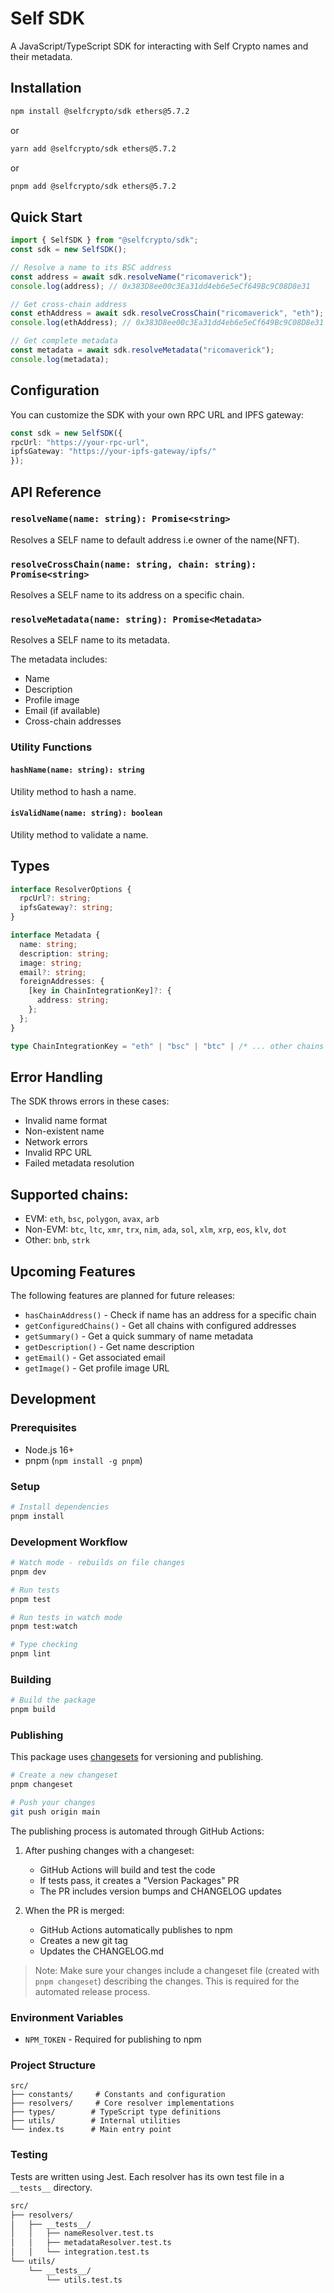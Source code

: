 # Self SDK

A JavaScript/TypeScript SDK for interacting with Self Crypto names and their metadata.

## Installation

```bash
npm install @selfcrypto/sdk ethers@5.7.2
```
or
```bash
yarn add @selfcrypto/sdk ethers@5.7.2
```
or
```bash
pnpm add @selfcrypto/sdk ethers@5.7.2
```

## Quick Start

```typescript
import { SelfSDK } from "@selfcrypto/sdk";
const sdk = new SelfSDK();

// Resolve a name to its BSC address
const address = await sdk.resolveName("ricomaverick");
console.log(address); // 0x383D8ee00c3Ea31dd4eb6e5eCf649Bc9C08D8e31

// Get cross-chain address
const ethAddress = await sdk.resolveCrossChain("ricomaverick", "eth");
console.log(ethAddress); // 0x383D8ee00c3Ea31dd4eb6e5eCf649Bc9C08D8e31

// Get complete metadata
const metadata = await sdk.resolveMetadata("ricomaverick");
console.log(metadata);
```

## Configuration

You can customize the SDK with your own RPC URL and IPFS gateway:

```typescript
const sdk = new SelfSDK({
rpcUrl: "https://your-rpc-url",
ipfsGateway: "https://your-ipfs-gateway/ipfs/"
});
```

## API Reference

### `resolveName(name: string): Promise<string>`
Resolves a SELF name to default address i.e owner of the name(NFT).

### `resolveCrossChain(name: string, chain: string): Promise<string>`
Resolves a SELF name to its address on a specific chain.

### `resolveMetadata(name: string): Promise<Metadata>`
Resolves a SELF name to its metadata.

The metadata includes:
- Name
- Description
- Profile image
- Email (if available)
- Cross-chain addresses

### Utility Functions

#### `hashName(name: string): string`
Utility method to hash a name.

#### `isValidName(name: string): boolean`
Utility method to validate a name.

## Types

```typescript
interface ResolverOptions {
  rpcUrl?: string;
  ipfsGateway?: string;
}

interface Metadata {
  name: string;
  description: string;
  image: string;
  email?: string;
  foreignAddresses: {
    [key in ChainIntegrationKey]?: {
      address: string;
    };
  };
}

type ChainIntegrationKey = "eth" | "bsc" | "btc" | /* ... other chains ... */;
```

## Error Handling

The SDK throws errors in these cases:
- Invalid name format
- Non-existent name
- Network errors
- Invalid RPC URL
- Failed metadata resolution

## Supported chains:
- EVM: `eth`, `bsc`, `polygon`, `avax`, `arb`
- Non-EVM: `btc`, `ltc`, `xmr`, `trx`, `nim`, `ada`, `sol`, `xlm`, `xrp`, `eos`, `klv`, `dot`
- Other: `bnb`, `strk`

## Upcoming Features

The following features are planned for future releases:

- `hasChainAddress()` - Check if name has an address for a specific chain
- `getConfiguredChains()` - Get all chains with configured addresses
- `getSummary()` - Get a quick summary of name metadata
- `getDescription()` - Get name description
- `getEmail()` - Get associated email
- `getImage()` - Get profile image URL

## Development

### Prerequisites
- Node.js 16+
- pnpm (`npm install -g pnpm`)

### Setup
```bash
# Install dependencies
pnpm install
```

### Development Workflow
```bash
# Watch mode - rebuilds on file changes
pnpm dev

# Run tests
pnpm test

# Run tests in watch mode
pnpm test:watch

# Type checking
pnpm lint
```

### Building
```bash
# Build the package
pnpm build
```

### Publishing
This package uses [changesets](https://github.com/changesets/changesets) for versioning and publishing.

```bash
# Create a new changeset
pnpm changeset

# Push your changes
git push origin main
```

The publishing process is automated through GitHub Actions:

1. After pushing changes with a changeset:
   - GitHub Actions will build and test the code
   - If tests pass, it creates a "Version Packages" PR
   - The PR includes version bumps and CHANGELOG updates

2. When the PR is merged:
   - GitHub Actions automatically publishes to npm
   - Creates a new git tag
   - Updates the CHANGELOG.md

> Note: Make sure your changes include a changeset file (created with `pnpm changeset`) describing the changes. This is required for the automated release process.

### Environment Variables
- `NPM_TOKEN` - Required for publishing to npm

### Project Structure
```
src/
├── constants/     # Constants and configuration
├── resolvers/     # Core resolver implementations
├── types/        # TypeScript type definitions
├── utils/        # Internal utilities
└── index.ts      # Main entry point
```

### Testing
Tests are written using Jest. Each resolver has its own test file in a `__tests__` directory.

```bash
src/
├── resolvers/
│   ├── __tests__/
│   │   ├── nameResolver.test.ts
│   │   ├── metadataResolver.test.ts
│   │   └── integration.test.ts
└── utils/
    └── __tests__/
        └── utils.test.ts
```
